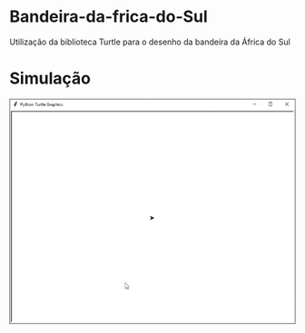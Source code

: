 # Bandeira-da-frica-do-Sul
Utilização da biblioteca Turtle para o desenho da bandeira da África do Sul

# Simulação
![Bandeira da África do Sul](africa-do-sul.gif)
